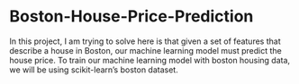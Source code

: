 # Boston-House-Price-Prediction
In this project, I am trying to solve here is that given a set of features that describe a house in Boston, our machine learning model must predict the house price.
To train our machine learning model with boston housing data, we will be using scikit-learn’s boston dataset.
